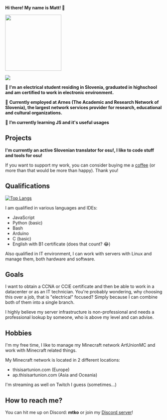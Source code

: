 **Hi there! My name is Matt! :wave:**

<img height="180em" src="https://github-readme-stats.vercel.app/api?username=DemsarMa&show_icons=true&hide_border=true&&count_private=true&include_all_commits=true&theme=dracula" />

![](https://komarev.com/ghpvc/?username=DemsarMa)

:book: **I'm an electrical student residing in Slovenia, graduated in highschool and am certified to work in electronic environment.**

💼 **Currently employed at Arnes (The Academic and Research Network of Slovenia), the largest network services provider for research, educational and cultural organizations.**

🌱 **I’m currently learning JS and it's useful usages**

## Projects
**I'm currently an active Slovenian translator for osu!, I like to code stuff and tools for osu!**

If you want to support my work, you can consider buying me a [coffee](https://ko-fi.com/mtkogaming) (or more than that would be more than happy). Thank you!

## Qualifications
[![Top Langs](https://github-readme-stats.vercel.app/api/top-langs/?username=DemsarMa&layout=compact)](https://github.com/anuraghazra/github-readme-stats)

I am qualified in various languages and IDEs:
- JavaScript
- Python (basic)
- Bash
- Arduino
- C (basic)
- English with B1 certificate (does that count? :joy:)

Also qualified in IT environment, I can work with servers with Linux and manage them, both hardware and software.

## Goals

I want to obtain a CCNA or CCIE certificate and then be able to work in a datacenter or as an IT technician. You're probably wondering, why choosing this over a job, that is "electrical" focused? Simply because I can combine both of them into a single branch.

I highly believe my server infrastructure is non-professional and needs a professional lookup by someone, who is above my level and can advise.

## Hobbies

I'm my free time, I like to manage my Minecraft network ArtUnionMC and work with Minecraft related things.

My Minecraft network is located in 2 different locations:

- thisisartunion.com (Europe)
- ap.thisisartunion.com (Asia and Oceania)

I'm streaming as well on Twitch I guess (sometimes...)

## How to reach me?
You can hit me up on Discord: **mtko**
or join my [Discord server](https://discord.mtkogaming.com)!

